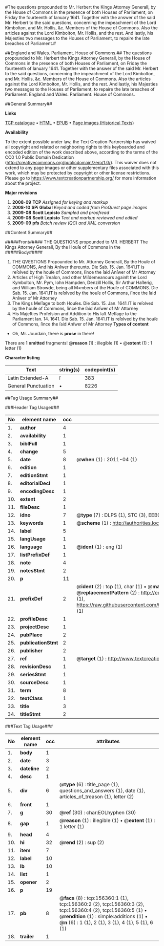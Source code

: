 #The questions propounded to Mr. Herbert the Kings Attorney Generall, by the House of Commons in the presence of both Houses of Parliament, on Friday the fourteenth of Ianuary 1641. Together with the answer of the said Mr. Herbert to the said questions, concerning the impeachment of the Lord Kimbolton, and Mr. Hollis, &c. Members of the House of Commons. Also the articles against the Lord Kimbolton, Mr. Hollis, and the rest. And lastly, his Majesties two messages to the Houses of Parliament, to repaire the late breaches of Parliament.#

##England and Wales. Parliament. House of Commons.##
The questions propounded to Mr. Herbert the Kings Attorney Generall, by the House of Commons in the presence of both Houses of Parliament, on Friday the fourteenth of Ianuary 1641. Together with the answer of the said Mr. Herbert to the said questions, concerning the impeachment of the Lord Kimbolton, and Mr. Hollis, &c. Members of the House of Commons. Also the articles against the Lord Kimbolton, Mr. Hollis, and the rest. And lastly, his Majesties two messages to the Houses of Parliament, to repaire the late breaches of Parliament.
England and Wales. Parliament. House of Commons.

##General Summary##

**Links**

[TCP catalogue](http://www.ota.ox.ac.uk/tcp/)  • 
[HTML](http://tei.it.ox.ac.uk/tcp/Texts-HTML/free/A83/A83808.html)  • 
[EPUB](http://tei.it.ox.ac.uk/tcp/Texts-EPUB/free/A83/A83808.epub) • 
[Page images (Historical Texts)](https://historicaltexts.jisc.ac.uk/eebo-99871907e)

**Availability**

To the extent possible under law, the Text Creation Partnership has waived all copyright and related or neighboring rights to this keyboarded and encoded edition of the work described above, according to the terms of the CC0 1.0 Public Domain Dedication (http://creativecommons.org/publicdomain/zero/1.0/). This waiver does not extend to any page images or other supplementary files associated with this work, which may be protected by copyright or other license restrictions. Please go to https://www.textcreationpartnership.org/ for more information about the project.

**Major revisions**

1. __2008-09__ __TCP__ *Assigned for keying and markup*
1. __2008-10__ __SPi Global__ *Keyed and coded from ProQuest page images*
1. __2009-08__ __Scott Lepisto__ *Sampled and proofread*
1. __2009-08__ __Scott Lepisto__ *Text and markup reviewed and edited*
1. __2009-09__ __pfs__ *Batch review (QC) and XML conversion*

##Content Summary##

#####Front#####
THE QUESTIONS propounded to MR. HERBERT The Kings Attorney Generall, By the Houſe of Commons in the 
#####Body#####

1. THE QVESTIONS Propounded to Mr. Atturney Generall, By the Houſe of COMMONS, And his Anſwer thereunto.
Die Sab. 15. Jan. 1641.IT is reſolved by the houſe of Commons, ſince the ſaid Anſwer of Mr Attorney 
1. Articles of High Treaſon, and other Miſdemeanours againſt the Lord Kymbolton, Mr. Pym, Iohn Hampden, Denzill Hollis, Sir Arthur Haſlerig, and William Strowde, being all M•mbers of the Houſe of COMMONS.
Die Sab. 15. Jan. 1641.IT is reſolved by the houſe of Commons, ſince the ſaid Anſwer of Mr Attorney 
1. The Kings Meſſage to both Houſes.
Die Sab. 15. Jan. 1641.IT is reſolved by the houſe of Commons, ſince the ſaid Anſwer of Mr Attorney 
1. His Majeſties Profeſsion and Addition to His laſt Meſſage to the Parliament Ian. 14. 1641.
Die Sab. 15. Jan. 1641.IT is reſolved by the houſe of Commons, ſince the ſaid Anſwer of Mr Attorney 
**Types of content**

  * Oh, Mr. Jourdain, there is **prose** in there!

There are 1 **omitted** fragments! 
 @__reason__ (1) : illegible (1)  •  @__extent__ (1) : 1 letter (1)

**Character listing**


|Text|string(s)|codepoint(s)|
|---|---|---|
|Latin Extended-A|ſ|383|
|General Punctuation|•|8226|

##Tag Usage Summary##

###Header Tag Usage###

|No|element name|occ|attributes|
|---|---|---|---|
|1.|__author__|4||
|2.|__availability__|1||
|3.|__biblFull__|1||
|4.|__change__|5||
|5.|__date__|8| @__when__ (1) : 2011-04 (1)|
|6.|__edition__|1||
|7.|__editionStmt__|1||
|8.|__editorialDecl__|1||
|9.|__encodingDesc__|1||
|10.|__extent__|2||
|11.|__fileDesc__|1||
|12.|__idno__|7| @__type__ (7) : DLPS (1), STC (3), EEBO-CITATION (1), PROQUEST (1), VID (1)|
|13.|__keywords__|1| @__scheme__ (1) : http://authorities.loc.gov/ (1)|
|14.|__label__|5||
|15.|__langUsage__|1||
|16.|__language__|1| @__ident__ (1) : eng (1)|
|17.|__listPrefixDef__|1||
|18.|__note__|4||
|19.|__notesStmt__|2||
|20.|__p__|11||
|21.|__prefixDef__|2| @__ident__ (2) : tcp (1), char (1)  •  @__matchPattern__ (2) : ([0-9\-]+):([0-9IVX]+) (1), (.+) (1)  •  @__replacementPattern__ (2) : http://eebo.chadwyck.com/downloadtiff?vid=$1&page=$2 (1), https://raw.githubusercontent.com/textcreationpartnership/Texts/master/tcpchars.xml#$1 (1)|
|22.|__profileDesc__|1||
|23.|__projectDesc__|1||
|24.|__pubPlace__|2||
|25.|__publicationStmt__|2||
|26.|__publisher__|2||
|27.|__ref__|1| @__target__ (1) : http://www.textcreationpartnership.org/docs/. (1)|
|28.|__revisionDesc__|1||
|29.|__seriesStmt__|1||
|30.|__sourceDesc__|1||
|31.|__term__|8||
|32.|__textClass__|1||
|33.|__title__|3||
|34.|__titleStmt__|2||


###Text Tag Usage###

|No|element name|occ|attributes|
|---|---|---|---|
|1.|__body__|1||
|2.|__date__|3||
|3.|__dateline__|2||
|4.|__desc__|1||
|5.|__div__|6| @__type__ (6) : title_page (1), questions_and_answers (1), date (1), articles_of_treason (1), letter (2)|
|6.|__front__|1||
|7.|__g__|30| @__ref__ (30) : char:EOLhyphen (30)|
|8.|__gap__|1| @__reason__ (1) : illegible (1)  •  @__extent__ (1) : 1 letter (1)|
|9.|__head__|4||
|10.|__hi__|32| @__rend__ (2) : sup (2)|
|11.|__item__|7||
|12.|__label__|10||
|13.|__lb__|10||
|14.|__list__|1||
|15.|__opener__|2||
|16.|__p__|19||
|17.|__pb__|8| @__facs__ (8) : tcp:156360:1 (1), tcp:156360:2 (2), tcp:156360:3 (2), tcp:156360:4 (2), tcp:156360:5 (1)  •  @__rendition__ (1) : simple:additions (1)  •  @__n__ (6) : 1 (1), 2 (1), 3 (1), 4 (1), 5 (1), 6 (1)|
|18.|__trailer__|1||
